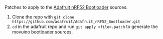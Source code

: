 Patches to apply to the [Adafruit nRF52 Bootloader](https://github.com/adafruit/Adafruit_nRF52_Bootloader) sources.  
1. Clone the repo with `git clone https://github.com/adafruit/Adafruit_nRF52_Bootloader.git`
2. `cd` in the adafruit repo and run `git apply <file>.patch` to generate the movuino bootloader sources.

